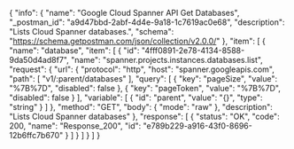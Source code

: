 {
  "info": {
    "name": "Google Cloud Spanner API Get Databases",
    "_postman_id": "a9d47bbd-2abf-4d4e-9a18-1c7619ac0e68",
    "description": "Lists Cloud Spanner databases.",
    "schema": "https://schema.getpostman.com/json/collection/v2.0.0/"
  },
  "item": [
    {
      "name": "database",
      "item": [
        {
          "id": "4fff0891-2e78-4134-8588-9da50d4ad8f7",
          "name": "spanner.projects.instances.databases.list",
          "request": {
            "url": {
              "protocol": "http",
              "host": "spanner.googleapis.com",
              "path": [
                "v1/:parent/databases"
              ],
              "query": [
                {
                  "key": "pageSize",
                  "value": "%7B%7D",
                  "disabled": false
                },
                {
                  "key": "pageToken",
                  "value": "%7B%7D",
                  "disabled": false
                }
              ],
              "variable": [
                {
                  "id": "parent",
                  "value": "{}",
                  "type": "string"
                }
              ]
            },
            "method": "GET",
            "body": {
              "mode": "raw"
            },
            "description": "Lists Cloud Spanner databases"
          },
          "response": [
            {
              "status": "OK",
              "code": 200,
              "name": "Response_200",
              "id": "e789b229-a916-43f0-8696-12b6ffc7b670"
            }
          ]
        }
      ]
    }
  ]
}